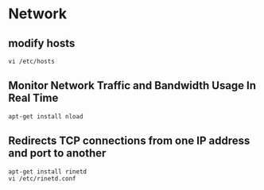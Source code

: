 # Network

## modify hosts
```
vi /etc/hosts
```

## Monitor Network Traffic and Bandwidth Usage In Real Time
```
apt-get install nload
```

## Redirects TCP connections from one IP address and port to another
```
apt-get install rinetd
vi /etc/rinetd.conf
```
